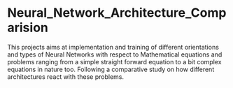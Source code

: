 # Neural_Network_Architecture_Comparision
This projects aims at implementation and training of different orientations and types of Neural Networks with respect to Mathematical equations and problems ranging from a simple straight forward equation to a bit complex equations in nature too. Following a comparative study on how different architectures react with these problems.
